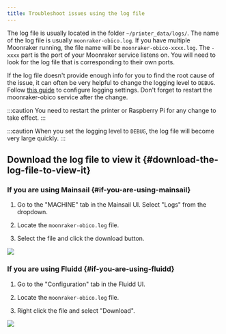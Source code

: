 ```yaml
---
title: Troubleshoot issues using the log file
---
```


The log file is usually located in the folder `~/printer_data/logs/`. The name of the log file is usually `moonraker-obico.log`. If you have multiple Moonraker running, the file name will be `moonraker-obico-xxxx.log`. The `-xxxx` part is the port of your Moonraker service listens on. You will need to look for the log file that is corresponding to their own ports.

If the log file doesn't provide enough info for you to find the root cause of the issue, it can often be very helpful to change the logging level to `DEBUG`. Follow [this guide](../config/#logging-section) to configure logging settings. Don't forget to restart the moonraker-obico service after the change.

:::caution
You need to restart the printer or Raspberry Pi for any change to take effect.
:::

:::caution
When you set the logging level to `DEBUG`, the log file will become very large quickly.
:::

## Download the log file to view it {#download-the-log-file-to-view-it}

### If you are using Mainsail {#if-you-are-using-mainsail}

1. Go to the "MACHINE" tab in the Mainsail UI. Select "Logs" from the dropdown.

1. Locate the `moonraker-obico.log` file.

1. Select the file and click the download button.

![](/img/user-guides/helpdocs/download-moonraker-obico-log-mainsail.png)


### If you are using Fluidd {#if-you-are-using-fluidd}

1. Go to the "Configuration" tab in the Fluidd UI.

1. Locate the `moonraker-obico.log` file.

1. Right click the file and select "Download".

![](/img/user-guides/helpdocs/download-moonraker-obico-log-fluidd.png)
